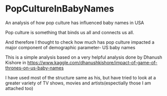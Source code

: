 # PopCultureInBabyNames
An analysis of how pop culture has influenced baby names in USA


Pop culture is something that binds us all and connects us all.

And therefore I thought to check how much has pop culture impacted a major component of demographic parameter- US baby names

This is a simple analysis based on a very helpful analysis done by Dhanush Kishore in https://www.kaggle.com/dhanushkishore/impact-of-game-of-thrones-on-us-baby-names

I have used most of the structure same as his, but have tried to look at a greater variety of TV shows, movies and artists(espectially those I am attached too)

